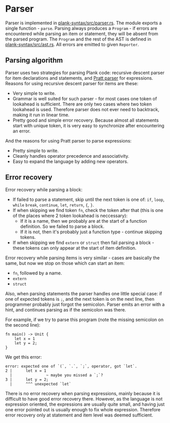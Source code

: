 # Parser

Parser is implemented in [plank-syntax/src/parser.rs](../../plank-syntax/src/parser.rs). The module exports a single function -  `parse`. Parsing always produces a `Program` - if errors are encountered while parsing an item or statement, they will be absent from the parsed program. The `Program` and the rest of the AST is defined in [plank-syntax/src/ast.rs](../../plank-syntax/src/ast.rs). All errors are emitted to given `Reporter`.


## Parsing algorithm

Parser uses two strategies for parsing Plank code: recursive descent parser for item declarations and statements, and [Pratt parser](http://journal.stuffwithstuff.com/2011/03/19/pratt-parsers-expression-parsing-made-easy/) for expressions. Reasons for using recursive descent parser for items are these:

* Very simple to write.
* Grammar is well suited for such parser - for most cases one token of lookahead is sufficient. There are only two cases where two token lookahead is used. Therefore parser does not ever need to backtrack, making it run in linear time.
* Pretty good and simple error recovery. Because almost all statements start with unique token, it is very easy to synchronize after encountering an error.

And the reasons for using Pratt parser to parse expressions:

* Pretty simple to write.
* Cleanly handles operator precedence and associativity.
* Easy to expand the language by adding new operators.


## Error recovery

Error recovery while parsing a block:

* If failed to parse a statement, skip until the next token is one of: `if`, `loop`, `while` `break`, `continue`, `let`, `return`, `{`, `}`.
* If when skipping we find token `fn`, check the token after that (this is one of the places where 2 token lookahead is neccessary):
    * If it is a name, then we probably are at the start of a function definition. So we failed to parse a block.
    * If it is not, then it's probably just a function type - continue skipping tokens.
* If when skipping we find `extern` or `struct` then fail parsing a block - these tokens can only appear at the start of item definition.

Error recovery while parsing items is very similar - cases are basically the same, but now we stop on those which can start an item:

* `fn`, followed by a name.
* `extern`
* `struct`

Also, when parsing statements the parser handles one little special case: if one of expected tokens is `;`, and the next token is on the next line, then programmer probably just forgot the semicolon. Parser emits an error with a hint, and continues parsing as if the semicolon was there.

For example, if we try to parse this program (note the missing semicolon on the second line):

```plank
fn main() -> Unit {
    let x = 1
    let y = 2;
}
```

We get this error:

```
error: expected one of `(`, `.`, `;`, operator, got `let`.
2 |      let x = 1
  |               ~ maybe you missed a `;`?
3 |      let y = 2;
  |      ^^^ unexpected `let`
```

There is no error recovery when parsing expressions, mainly because it is difficult to have good error recovery there. However, as the language is not expression oriented, the expressions are usually quite small, and having just one error pointed out is usually enough to fix whole expression. Therefore error recovery only at statement and item level was deemed sufficient.
